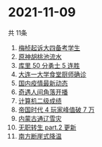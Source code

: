 # 2021-11-09
  共 11条

  <!-- BEGIN -->
  <!-- 最后更新时间:Tue Nov 09 2021 11:09:09 GMT+0000 (Coordinated Universal Time) -->
  1. [梅桢起诉大四备考学生](https://www.zhihu.com/search?q=梅桢)
1. [原神胡桃池流水](https://www.zhihu.com/search?q=原神)
1. [库里 50 分勇士 5 连胜](https://www.zhihu.com/search?q=勇士)
1. [大连一大学食堂厨师确诊](https://www.zhihu.com/search?q=大连疫情)
1. [国内疫情最新动态](https://www.zhihu.com/search?q=疫情)
1. [奇遇人间角落开播](https://www.zhihu.com/search?q=奇遇人间角落)
1. [计算机二级成绩](https://www.zhihu.com/search?q=计算机二级)
1. [帝国时代 4 玩家峰值破 7 万](https://www.zhihu.com/search?q=帝国时代4)
1. [内蒙古通辽雪灾](https://www.zhihu.com/search?q=通辽雪灾)
1. [无职转生 part.2 更新](https://www.zhihu.com/search?q=无职转生)
1. [南方断崖式降温](https://www.zhihu.com/search?q=南方降温)
  <!-- END -->
  